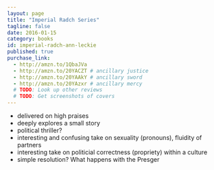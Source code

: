 ```yaml
---
layout: page
title: "Imperial Radch Series"
tagline: false
date: 2016-01-15
category: books
id: imperial-radch-ann-leckie
published: true
purchase_link:
  - http://amzn.to/1QbaJVa
  - http://amzn.to/20YACZT # ancillary justice
  - http://amzn.to/20YAAkY # ancillary sword
  - http://amzn.to/20YAzxr # ancillary mercy
  # TODO: Look up other reviews
  # TODO: Get screenshots of covers
---
```


- delivered on high praises
- deeply explores a small story
- political thriller?
- interesting and confusing take on sexuality (pronouns), fluidity of partners
- interesting take on politicial correctness (propriety) within a culture
- simple resolution? What happens with the Presger
